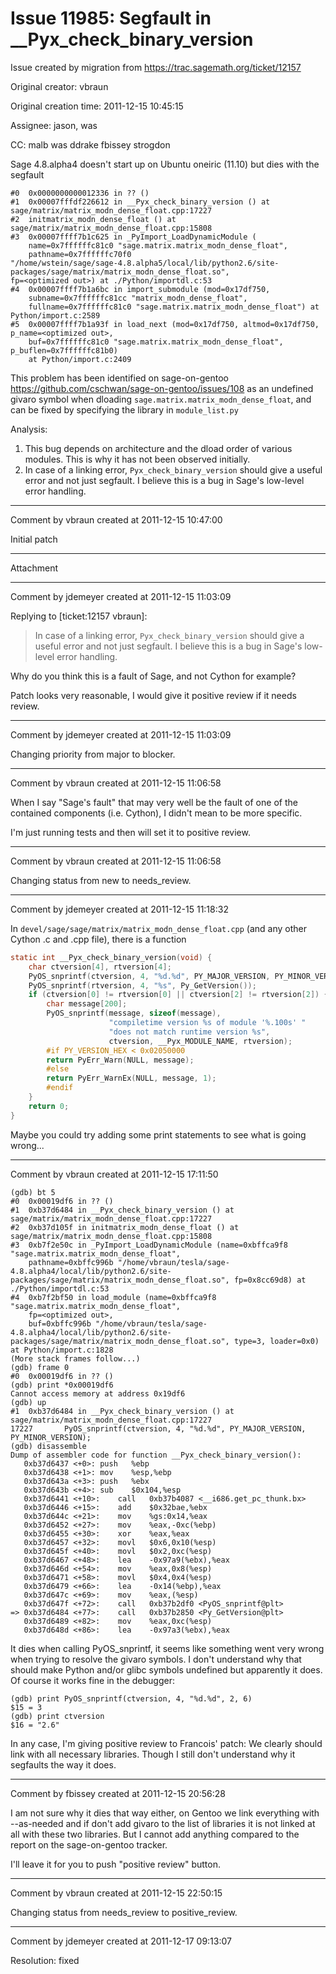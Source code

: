 # Issue 11985: Segfault in __Pyx_check_binary_version

Issue created by migration from https://trac.sagemath.org/ticket/12157

Original creator: vbraun

Original creation time: 2011-12-15 10:45:15

Assignee: jason, was

CC:  malb was ddrake fbissey strogdon

Sage 4.8.alpha4 doesn't start up on Ubuntu oneiric (11.10) but dies with the segfault 

```
#0  0x0000000000012336 in ?? ()
#1  0x00007fffdf226612 in __Pyx_check_binary_version () at sage/matrix/matrix_modn_dense_float.cpp:17227
#2  initmatrix_modn_dense_float () at sage/matrix/matrix_modn_dense_float.cpp:15808
#3  0x00007ffff7b1c625 in _PyImport_LoadDynamicModule (
    name=0x7ffffffc81c0 "sage.matrix.matrix_modn_dense_float",
    pathname=0x7ffffffc70f0
"/home/wstein/sage/sage-4.8.alpha5/local/lib/python2.6/site-packages/sage/matrix/matrix_modn_dense_float.so",
fp=<optimized out>) at ./Python/importdl.c:53
#4  0x00007ffff7b1a6bc in import_submodule (mod=0x17df750,
    subname=0x7ffffffc81cc "matrix_modn_dense_float",
    fullname=0x7ffffffc81c0 "sage.matrix.matrix_modn_dense_float") at Python/import.c:2589
#5  0x00007ffff7b1a93f in load_next (mod=0x17df750, altmod=0x17df750, p_name=<optimized out>,
    buf=0x7ffffffc81c0 "sage.matrix.matrix_modn_dense_float", p_buflen=0x7ffffffc81b0)
    at Python/import.c:2409
```

This problem has been identified on sage-on-gentoo https://github.com/cschwan/sage-on-gentoo/issues/108 as an undefined givaro symbol when dloading `sage.matrix.matrix_modn_dense_float`, and can be fixed by specifying the library in `module_list.py`

Analysis:
  1. This bug depends on architecture and the dload order of various modules. This is why it has not been observed initially.
  2. In case of a linking error, `Pyx_check_binary_version` should give a useful error and not just segfault. I believe this is a bug in Sage's low-level error handling. 



---

Comment by vbraun created at 2011-12-15 10:47:00

Initial patch


---

Attachment


---

Comment by jdemeyer created at 2011-12-15 11:03:09

Replying to [ticket:12157 vbraun]:
> In case of a linking error, `Pyx_check_binary_version` should give a useful error and not just segfault. I believe this is a bug in Sage's low-level error handling. 

Why do you think this is a fault of Sage, and not Cython for example?

Patch looks very reasonable, I would give it positive review if it needs review.


---

Comment by jdemeyer created at 2011-12-15 11:03:09

Changing priority from major to blocker.


---

Comment by vbraun created at 2011-12-15 11:06:58

When I say "Sage's fault" that may very well be the fault of one of the contained components (i.e. Cython), I didn't mean to be more specific.

I'm just running tests and then will set it to positive review.


---

Comment by vbraun created at 2011-12-15 11:06:58

Changing status from new to needs_review.


---

Comment by jdemeyer created at 2011-12-15 11:18:32

In `devel/sage/sage/matrix/matrix_modn_dense_float.cpp` (and any other Cython .c and .cpp file), there is a function

```c
static int __Pyx_check_binary_version(void) {
    char ctversion[4], rtversion[4];
    PyOS_snprintf(ctversion, 4, "%d.%d", PY_MAJOR_VERSION, PY_MINOR_VERSION);
    PyOS_snprintf(rtversion, 4, "%s", Py_GetVersion());
    if (ctversion[0] != rtversion[0] || ctversion[2] != rtversion[2]) {
        char message[200];
        PyOS_snprintf(message, sizeof(message),
                      "compiletime version %s of module '%.100s' "
                      "does not match runtime version %s",
                      ctversion, __Pyx_MODULE_NAME, rtversion);
        #if PY_VERSION_HEX < 0x02050000
        return PyErr_Warn(NULL, message);
        #else
        return PyErr_WarnEx(NULL, message, 1);
        #endif
    }
    return 0;
}
```

Maybe you could try adding some print statements to see what is going wrong...


---

Comment by vbraun created at 2011-12-15 17:11:50


```
(gdb) bt 5
#0  0x00019df6 in ?? ()
#1  0xb37d6484 in __Pyx_check_binary_version () at sage/matrix/matrix_modn_dense_float.cpp:17227
#2  0xb37d105f in initmatrix_modn_dense_float () at sage/matrix/matrix_modn_dense_float.cpp:15808
#3  0xb7f2e50c in _PyImport_LoadDynamicModule (name=0xbffca9f8 "sage.matrix.matrix_modn_dense_float", 
    pathname=0xbffc996b "/home/vbraun/tesla/sage-4.8.alpha4/local/lib/python2.6/site-packages/sage/matrix/matrix_modn_dense_float.so", fp=0x8cc69d8) at ./Python/importdl.c:53
#4  0xb7f2bf50 in load_module (name=0xbffca9f8 "sage.matrix.matrix_modn_dense_float", 
    fp=<optimized out>, 
    buf=0xbffc996b "/home/vbraun/tesla/sage-4.8.alpha4/local/lib/python2.6/site-packages/sage/matrix/matrix_modn_dense_float.so", type=3, loader=0x0) at Python/import.c:1828
(More stack frames follow...)
(gdb) frame 0
#0  0x00019df6 in ?? ()
(gdb) print *0x00019df6
Cannot access memory at address 0x19df6
(gdb) up
#1  0xb37d6484 in __Pyx_check_binary_version () at sage/matrix/matrix_modn_dense_float.cpp:17227
17227	    PyOS_snprintf(ctversion, 4, "%d.%d", PY_MAJOR_VERSION, PY_MINOR_VERSION);
(gdb) disassemble
Dump of assembler code for function __Pyx_check_binary_version():
   0xb37d6437 <+0>:	push   %ebp
   0xb37d6438 <+1>:	mov    %esp,%ebp
   0xb37d643a <+3>:	push   %ebx
   0xb37d643b <+4>:	sub    $0x104,%esp
   0xb37d6441 <+10>:	call   0xb37b4087 <__i686.get_pc_thunk.bx>
   0xb37d6446 <+15>:	add    $0x32bae,%ebx
   0xb37d644c <+21>:	mov    %gs:0x14,%eax
   0xb37d6452 <+27>:	mov    %eax,-0xc(%ebp)
   0xb37d6455 <+30>:	xor    %eax,%eax
   0xb37d6457 <+32>:	movl   $0x6,0x10(%esp)
   0xb37d645f <+40>:	movl   $0x2,0xc(%esp)
   0xb37d6467 <+48>:	lea    -0x97a9(%ebx),%eax
   0xb37d646d <+54>:	mov    %eax,0x8(%esp)
   0xb37d6471 <+58>:	movl   $0x4,0x4(%esp)
   0xb37d6479 <+66>:	lea    -0x14(%ebp),%eax
   0xb37d647c <+69>:	mov    %eax,(%esp)
   0xb37d647f <+72>:	call   0xb37b2df0 <PyOS_snprintf@plt>
=> 0xb37d6484 <+77>:	call   0xb37b2850 <Py_GetVersion@plt>
   0xb37d6489 <+82>:	mov    %eax,0xc(%esp)
   0xb37d648d <+86>:	lea    -0x97a3(%ebx),%eax
```

It dies when calling PyOS_snprintf, it seems like something went very wrong when trying to resolve the givaro symbols. I don't understand why that should make Python and/or glibc symbols undefined but apparently it does. Of course it works fine in the debugger:

```
(gdb) print PyOS_snprintf(ctversion, 4, "%d.%d", 2, 6)
$15 = 3
(gdb) print ctversion
$16 = "2.6"
```


In any case, I'm giving positive review to Francois' patch: We clearly should link with all necessary libraries. Though I still don't understand why it segfaults the way it does.


---

Comment by fbissey created at 2011-12-15 20:56:28

I am not sure why it dies that way either, on Gentoo we link everything with --as-needed and if don't add givaro to the list of libraries it is not linked at all with these two libraries. But I cannot add anything compared to the report on the sage-on-gentoo tracker.

I'll leave it for you to push "positive review" button.


---

Comment by vbraun created at 2011-12-15 22:50:15

Changing status from needs_review to positive_review.


---

Comment by jdemeyer created at 2011-12-17 09:13:07

Resolution: fixed
